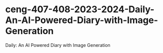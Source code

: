 # ceng-407-408-2023-2024-Daily-An-AI-Powered-Diary-with-Image-Generation
Daily: An AI Powered Diary with Image Generation
